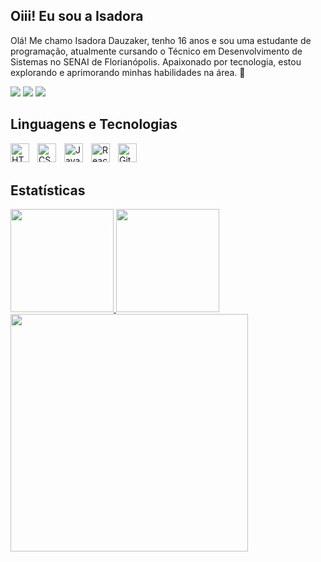 ## Oiii! Eu sou a Isadora
Olá! Me chamo Isadora Dauzaker, tenho 16 anos e sou uma estudante de programação, atualmente cursando o Técnico em Desenvolvimento de Sistemas no SENAI de Florianópolis. Apaixonado por tecnologia, estou explorando e aprimorando minhas habilidades na área. 🚀
<div>
  <a href="https://instagram.com/isavdauzaker" target="_blank"><img src="https://img.shields.io/badge/-Instagram-%23E4405F?style=for-the-badge&logo=instagram&logoColor=white" target="_blank"></a>
  <a href="" target="_blank"><img src="https://img.shields.io/badge/-LinkedIn-%230077B5?style=for-the-badge&logo=linkedin&logoColor=white" target="_blank"></a> 
   <a href = "mailto:isadoravictor7@gmail.com"><img src="https://img.shields.io/badge/-Gmail-%23333?style=for-the-badge&logo=gmail&logoColor=white" target="_blank"></a>
</div>

## Linguagens e Tecnologias
<img 
    align="left" 
    alt="HTML"
    title="HTML" 
    width="30px" 
    style="padding-right: 10px;" 
    src="https://cdn.jsdelivr.net/gh/devicons/devicon@latest/icons/html5/html5-original.svg" 
/>
<img 
    align="left" 
    alt="CSS" 
    title="CSS"
    width="30px" 
    style="padding-right: 10px;" 
    src="https://cdn.jsdelivr.net/gh/devicons/devicon@latest/icons/css3/css3-original.svg" 
/>
<img 
    align="left" 
    alt="JavaScript" 
    title="JavaScript"
    width="30px" 
    style="padding-right: 10px;" 
    src="https://cdn.jsdelivr.net/gh/devicons/devicon@latest/icons/javascript/javascript-original.svg" 
/>
<img 
    align="left" 
    alt="React"
    title="React" 
    width="30px" 
    style="padding-right: 10px;" 
    src="https://cdn.jsdelivr.net/gh/devicons/devicon@latest/icons/react/react-original.svg" 
/>
<img 
    align="left" 
    alt="Git" 
    title="Git"
    width="30px" 
    style="padding-right: 10px;" 
    src="https://cdn.jsdelivr.net/gh/devicons/devicon@latest/icons/git/git-original.svg" 
/>
<br/>
<br/>

## Estatísticas
<div align="left">
    <a href="https://github.com/GabrielaSenna">
  <img height="165em" src="https://github-readme-stats.vercel.app/api?username=isadauzaker&show_icons=true&theme=tokyonight&include_all_commits=true&count_private=true"/>
  <img height="165em" src="https://github-readme-stats.vercel.app/api/top-langs/?username=isadauzaker&layout=compact&langs_count=7&theme=tokyonight"/>
</div>
<div align="left">
  <img src="https://i.pinimg.com/originals/f5/d4/75/f5d475dcbc657830c77ab317d34611aa.gif" width="380" />
</div>
